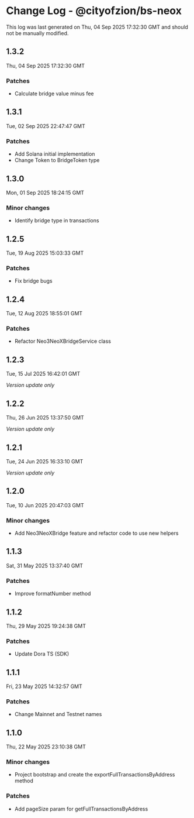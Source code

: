 # Change Log - @cityofzion/bs-neox

This log was last generated on Thu, 04 Sep 2025 17:32:30 GMT and should not be manually modified.

## 1.3.2
Thu, 04 Sep 2025 17:32:30 GMT

### Patches

- Calculate bridge value minus fee

## 1.3.1
Tue, 02 Sep 2025 22:47:47 GMT

### Patches

- Add Solana initial implementation
- Change Token to BridgeToken type

## 1.3.0
Mon, 01 Sep 2025 18:24:15 GMT

### Minor changes

- Identify bridge type in transactions

## 1.2.5
Tue, 19 Aug 2025 15:03:33 GMT

### Patches

- Fix bridge bugs

## 1.2.4
Tue, 12 Aug 2025 18:55:01 GMT

### Patches

- Refactor Neo3NeoXBridgeService class

## 1.2.3
Tue, 15 Jul 2025 16:42:01 GMT

_Version update only_

## 1.2.2
Thu, 26 Jun 2025 13:37:50 GMT

_Version update only_

## 1.2.1
Tue, 24 Jun 2025 16:33:10 GMT

_Version update only_

## 1.2.0
Tue, 10 Jun 2025 20:47:03 GMT

### Minor changes

- Add Neo3NeoXBridge feature and refactor code to use new helpers

## 1.1.3
Sat, 31 May 2025 13:37:40 GMT

### Patches

- Improve formatNumber method

## 1.1.2
Thu, 29 May 2025 19:24:38 GMT

### Patches

- Update Dora TS (SDK)

## 1.1.1
Fri, 23 May 2025 14:32:57 GMT

### Patches

- Change Mainnet and Testnet names

## 1.1.0
Thu, 22 May 2025 23:10:38 GMT

### Minor changes

- Project bootstrap and create the exportFullTransactionsByAddress method

### Patches

- Add pageSize param for getFullTransactionsByAddress

